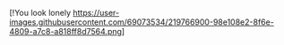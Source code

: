 [!You look lonely https://user-images.githubusercontent.com/69073534/219766900-98e108e2-8f6e-4809-a7c8-a818ff8d7564.png]
